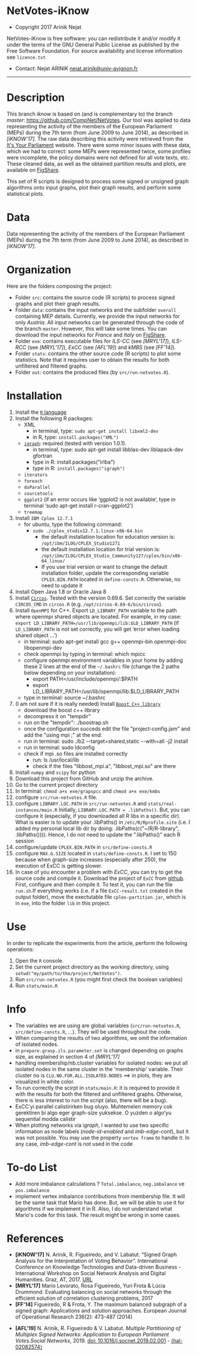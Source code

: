 
NetVotes-iKnow
==================

* Copyright 2017 Arinik Nejat

NetVotes-iKnow is free software: you can redistribute it and/or modify it under the terms of the GNU General Public License as published by the Free Software Foundation. For source availability and license information see `licence.txt`

* Contact: Nejat ARINIK  <nejat.arinik@univ-avignon.fr>

-----------------------------------------------------------------------

# Description
This branch *iknow* is based on (and is complementary to) the branch *master*:
https://github.com/CompNet/NetVotes. Our tool was applied to data representing the activity of the members of the European Parliament (MEPs) during the 7th term (from June 2009 to  June 2014), as described in *[iKNOW'17]*. The raw data describing this  activity were retrieved from the [It's Your Parliament](http://www.itsyourparliament.eu/) website. There were some minor issues with these data, which we had to  correct: some MEPs were represented twice, some profiles were  incomplete, the policy domains were not defined for all vote texts, etc. These cleaned data, as well as the obtained partition results and plots, are available on [FigShare](https://doi.org/10.6084/m9.figshare.5785833).

This set of R scripts is designed to process some signed or unsigned graph algorithms onto input graphs, plot their graph results, and perform some statistical plots.


# Data
Data representing the activity of the members of the European Parliament (MEPs) during the 7th term (from June 2009 to June 2014), as described in *[iKNOW'17]*.


# Organization
Here are the folders composing the project:
* Folder `src`: contains the source code (R scripts) to process signed graphs and plot their graph results.
* Folder `data`: contains the input networks and the subfolder `overall` containing MEP details. Currently, we provide the input networks for only *Austria*. All input networks can be generated through the code of the branch `master`. However, this will take some times. You can download the input networks for *France* and *Italy* on [FigShare](https://doi.org/10.6084/m9.figshare.5785833). 
* Folder `exe`: contains executable files for *ILS-CC* (see *[MRYL'17]*), *ILS-RCC* (see *[MRYL'17]*), *ExCC* (see *[AFL'19]*) and *kMBS* (see *[FF'14]*).
* Folder `stats`: contains the other source code (R scripts) to plot some statistics. Note that it requires user to obtain the results for both unfiltered and filtered graphs.
* Folder `out`: contains the produced files (by `src/run-netvotes.R`).


# Installation
1. Install the [`R` language](https://www.r-project.org/)
2. Install the following R packages:
   * XML
     * in terminal, type: `sudo apt-get install libxml2-dev`
     * in R, type: `install.packages("XML")`
   * [`igraph`](http://igraph.org/r/): required (tested with version 1.0.1).
     * in terminal, type: sudo apt-get install libblas-dev liblapack-dev gfortran
     * type in R: install.packages("irlba")
     * type in R: `install.packages("igraph")`
   * `iterators`
   * `foreach`
   * `doParallel`
   * `sourcetools`
   * `ggplot2` (if an error occurs like ‘ggplot2 is not available’, type in terminal ‘sudo apt-get install r-cran-ggplot2’)
   * `treemap`
3. Install `IBM Cplex 12.7.1`
   * for ubuntu, type the following command:
     * `sudo ./cplex_studio12.7.1.linux-x86-64.bin` 
       * the default installation location for education version is: `/opt/ibm/ILOG/CPLEX_Studio1271` 
       * the default installation location for trial version is:  `/opt/ibm/ILOG/CPLEX_Studio_Community127/cplex/bin/x86-64_linux/`
       * If you use trial version or want to change the default installation folder, update the corresponding variable `CPLEX.BIN.PATH` located in `define-consts.R`. Otherwise, no need to update it
4. Install Open Java 1.8 or Oracle Java 8
5. Install [`Circos`](http://circos.ca/). Tested with the version 0.69.6. Set correctly the variable `CIRCOS_CMD` in `circos.R` (e.g. `/opt/circos-0.69-6/bin/circos`).
6. Install `OpenMPI` for C++. Export `LD_LIBRARY_PATH` variable to the path where openmpi shared objects are located. For example, in my case: `export LD_LIBRARY_PATH=/usr/lib/openmpi/lib:$LD_LIBRARY_PATH`  (if `LD_LIBRARY_PATH` is not set correctly, you will get ‘error when loading shared object ...’)
   * in terminal: sudo apt-get install gcc g++ openmpi-bin openmpi-doc libopenmpi-dev 
   * check openmpi by typing in terminal: which mpicc
   * configure openmpi environment variables in your home by adding these 2 lines at the end of the `~/.bashrc` file (change the 2 paths below depending on your installation):
      * export PATH=/usr/include/openmpi/:$PATH
      * export LD_LIBRARY_PATH=/usr/lib/openmpi/lib:$LD_LIBRARY_PATH
    * type in terminal: source ~/.bashrc
7. (I am not sure if it is really needed) Install [`Boost C++ library`](http://www.boost.org/) 
   * download the boost c++ library
   * decompress it on "tempdir"
   * run on the "tempdir": ./boostrap.sh
   * once the configuration succeds edit the file "project-config.jam" and add the "using mpi ;" at the end.
   * run in terminal: sudo ./b2 --target=shared,static --with=all -j2 install
   * run in terminal: sudo ldconfig
   * check if mpi .so files are installed correctly
      * run: ls /usr/local/lib
      * check if the files "libbost_mpi.a", "libbost_mpi.so" are there
8. Install `numpy` and `scipy` for python
9. Download this project from GitHub and unzip the archive.
10. Go to the current project directory
11. In terminal: `chmod a+x exe/grapspcc` and `chmod a+x exe/kmbs`
12. configure `src/run-netvotes.R` file.
13. configure  `LIBRARY.LOC.PATH` in `src/run-netvotes.R` and `stats/real-instances/main.R`
    Initially, `LIBRARY.LOC.PATH = .libPaths()`. But, you can configure it (especially, if you downloaded all R libs in a specific dir). What is easier is to update your .libPaths() in `/etc/R/Rprofile.site` (i.e. I added my personal local lib dir by doing: .libPaths(c("~/R/R-library", .libPaths()))). Hence, I do not need to update the ".libPaths()" each R session
14. configure/update `CPLEX.BIN.PATH`  in `src/define-consts.R`
15. configure `MAX.G.SIZE` located in `stats/define-consts.R`. I set to 150 because when graph-size increases (especially after 250), the execution of ExCC is getting slower.
16. In case of you encounter a problem with *ExCC*, you can try to get the source code and compile it. Download the project of `ExCC` from [github](https://github.com/arinik9/ExCC). First, configure and then compile it. To test it, you can run the file `run.sh`.If everything works (i.e. if a file `ExCC-result.txt` created in the output folder), move the exectutable file `cplex-partition.jar`, which is in `exe`, into the folder `lib` in this project.



# Use
In order to replicate the experiments from the article, perform the following operations:

1. Open the `R` console.
2. Set the current project directory as the working directory, using `setwd("my/path/to/the/project/NetVotes")`.
3. Run `src/run-netvotes.R` (you might first check the boolean variables)
4. Run `stats/main.R`


# Info
* The variables we are using are global variables (`src/run-netvotes.R`, `src/define-consts.R`, ...). They will be used throughout the code.
* When comparing the results of two algorithms, we omit the information of isolated nodes.
* in `prepare.grasp.ils.parameter.set` is changed depending on graphs size, as explained in section 4 of *[MRYL'17]*
* handling membership/nb.cluster variables for isolated nodes: we put all isolated nodes in the same cluster in the 'membership' variable. Their cluster no is `CLU.NO.FOR.ALL.ISOLATED.NODES` ==> in plots, they are visualized in white color.
* To run correctly the scirpt in `stats/main.R`: it is required to provide it with the results for both the filtered and unfiltered graphs. Otherwise, there is less interest to run the script (also, there will be a bug).
* ExCC’yi parallel calistirirken bug oluyo. Muhtemelen memory cok gerektiren bi algo eger graph-size yuksekse. O yuzden o algo’yu sequential modda calistir
* When plotting networks via *igraph*, I wanted to use two specific information as node labels (*node-id-enabled* and *imb-edge-cont*), but it was not possible. You may use the property `vertex frame` to handle it. In any case, *imb-edge-cont* is not used in the code 


# To-do List
* Add more imbalance calculations ? `Total.imbalance`, `neg.imbalance` ve `pos.imbalance`
* implement vertex imbalance contributions from membership file. It will be the same task that Mario has done. But, we will be able to use it for algorithms if we implement it in R. Also, I do not understand what Mario's code for this task. The result might be wrong in some cases.

# References

* **[iKNOW'17]** N. Arinik, R. Figueiredo, and V. Labatut. “Signed Graph Analysis for the Interpretation of Voting Behavior”. International Conference on Knowledge Technologies and Data-driven Business - International Workshop on Social Network Analysis and Digital Humanities. Graz, AT, 2017. [URL](:http://ceur-ws.org/Vol-2025/paper%5C_rssna%5C_1.pdf)
* **[MRYL'17]** Mario Levorato, Rosa Figueiredo, Yuri Frota & Lúcia Drummond. Evaluating balancing on social networks through the efficient solution of correlation clustering problems, 2017
* **[FF'14]** Figueiredo, R & Frota, Y. The maximum balanced subgraph of a signed graph: Applications and solution approaches. European Journal of Operational Research 236(2): 473-487 (2014)

- **[AFL'19]** N. Arinik, R. Figueiredo & V. Labatut. *Multiple Partitioning of Multiplex Signed Networks: Application to European Parliament Votes.Social Networks*, 2019. [doi: 10.1016/j.socnet.2019.02.001](https://doi.org/10.1016/j.socnet.2019.02.001) - [⟨hal-02082574⟩](https://hal.archives-ouvertes.fr/hal-02082574)